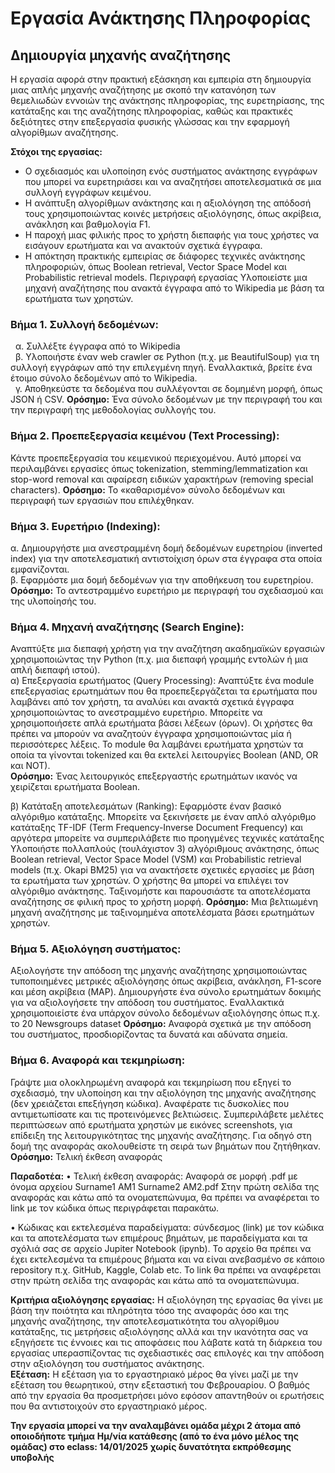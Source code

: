 # Εργασία Ανάκτησης Πληροφορίας
## Δημιουργία μηχανής αναζήτησης  
Η εργασία αφορά στην πρακτική εξάσκηση και εμπειρία στη δημιουργία μιας απλής μηχανής 
αναζήτησης με σκοπό την κατανόηση των θεμελιωδών εννοιών της ανάκτησης πληροφορίας, της 
ευρετηρίασης, της κατάταξης και της αναζήτησης πληροφορίας, καθώς και πρακτικές δεξιότητες στην 
επεξεργασία φυσικής γλώσσας και την εφαρμογή αλγορίθμων αναζήτησης.

**Στόχοι της εργασίας:**

  * Ο σχεδιασμός και υλοποίηση ενός συστήματος ανάκτησης εγγράφων που μπορεί να 
    ευρετηριάσει και να αναζητήσει αποτελεσματικά σε μια συλλογή εγγράφων κειμένου. 
  * Η ανάπτυξη αλγορίθμων ανάκτησης και η αξιολόγηση της απόδοσή τους χρησιμοποιώντας 
    κοινές μετρήσεις αξιολόγησης, όπως ακρίβεια, ανάκληση και βαθμολογία F1.  
  * Η παροχή μιας φιλικής προς το χρήστη διεπαφής για τους χρήστες να εισάγουν ερωτήματα 
    και να ανακτούν σχετικά έγγραφα.  
  * Η απόκτηση πρακτικής εμπειρίας σε διάφορες τεχνικές ανάκτησης πληροφοριών, όπως 
Boolean retrieval, Vector Space Model και Probabilistic retrieval models. 
Περιγραφή εργασίας 
Υλοποιείστε μια μηχανή αναζήτησης που ανακτά έγγραφα από το Wikipedia με βάση τα ερωτήματα 
των χρηστών.  
### Βήμα 1. Συλλογή δεδομένων:

   &nbsp; α. Συλλέξτε έγγραφα από το Wikipedia  
   &nbsp; β. Υλοποιήστε έναν web crawler σε Python (π.χ. με BeautifulSoup) για τη συλλογή εγγράφων 
             από την επιλεγμένη πηγή. Εναλλακτικά, βρείτε ένα έτοιμο σύνολο δεδομένων από το 
             Wikipedia.  
   &nbsp; γ. Αποθηκεύστε τα δεδομένα που συλλέγονται σε δομημένη μορφή, όπως JSON ή CSV. 
**Ορόσημο:** Ένα σύνολο δεδομένων με την περιγραφή του και την περιγραφή της μεθοδολογίας 
συλλογής του. 
### Βήμα 2. Προεπεξεργασία κειμένου (Text Processing): 
Κάντε προεπεξεργασία του κειμενικού περιεχομένου. Αυτό μπορεί να περιλαμβάνει εργασίες όπως 
tokenization, stemming/lemmatization και stop-word removal και αφαίρεση ειδικών χαρακτήρων 
(removing special characters). 
**Ορόσημο:** Το «καθαρισμένο» σύνολο δεδομένων και περιγραφή των εργασιών που επιλέχθηκαν. 
### Βήμα 3. Ευρετήριο (Indexing): 
  α. Δημιουργήστε μια ανεστραμμένη δομή δεδομένων ευρετηρίου (inverted index) για την 
     αποτελεσματική αντιστοίχιση όρων στα έγγραφα στα οποία εμφανίζονται.    
  β. Εφαρμόστε μια δομή δεδομένων για την αποθήκευση του ευρετηρίου.
**Ορόσημο:** Το αντεστραμμένο ευρετήριο με περιγραφή του σχεδιασμού και της υλοποίησής του.

### Βήμα 4. Μηχανή αναζήτησης (Search Engine): 
Αναπτύξτε μια διεπαφή χρήστη για την αναζήτηση ακαδημαϊκών εργασιών χρησιμοποιώντας την Python
(π.χ. μια διεπαφή γραμμής εντολών ή μια απλή διεπαφή ιστού).    
  α) Επεξεργασία ερωτήματος (Query Processing): Αναπτύξτε ένα module επεξεργασίας 
     ερωτημάτων που θα προεπεξεργάζεται τα ερωτήματα που λαμβάνει από τον χρήστη, τα αναλύει 
     και ανακτά σχετικά έγγραφα χρησιμοποιώντας το ανεστραμμένο ευρετήριο. Μπορείτε  να 
     χρησιμοποιήσετε απλά ερωτήματα βάσει λέξεων (όρων). Οι χρήστες θα πρέπει να μπορούν να 
     αναζητούν έγγραφα χρησιμοποιώντας μία ή περισσότερες λέξεις. Το module θα λαμβάνει 
     ερωτήματα χρηστών τα οποία τα γίνονται tokenized και θα εκτελεί λειτουργίες Boolean (AND, OR και NOT).  
**Ορόσημο:** Ένας λειτουργικός επεξεργαστής ερωτημάτων ικανός να χειρίζεται ερωτήματα Boolean. 

  β) Κατάταξη αποτελεσμάτων (Ranking): Εφαρμόστε έναν βασικό αλγόριθμο κατάταξης. 
     Μπορείτε να ξεκινήσετε με έναν απλό αλγόριθμο κατάταξης TF-IDF (Term Frequency-Inverse 
     Document Frequency) και αργότερα μπορείτε να συμπεριλάβετε πιο προηγμένες τεχνικές 
     κατάταξης Υλοποιήστε πολλαπλούς (τουλάχιστον 3) αλγόριθμους ανάκτησης, όπως Boolean 
     retrieval, Vector Space Model (VSM) και Probabilistic retrieval models (π.χ. Okapi BM25) για να 
     ανακτήσετε σχετικές εργασίες με βάση τα ερωτήματα των χρηστών. Ο χρήστης θα μπορεί να 
     επιλέγει τον αλγόριθμο ανάκτησης. 
     Ταξινομήστε και παρουσιάστε τα αποτελέσματα αναζήτησης σε φιλική προς το χρήστη μορφή. 
**Ορόσημο:** Μια βελτιωμένη μηχανή αναζήτησης με ταξινομημένα αποτελέσματα βάσει ερωτημάτων χρηστών. 
### Βήμα 5. Αξιολόγηση συστήματος:
Αξιολογήστε την απόδοση της μηχανής αναζήτησης χρησιμοποιώντας τυποποιημένες μετρικές αξιολόγησης όπως ακρίβεια,
ανάκληση, F1-score και μέση ακρίβεια (MAP). Δημιουργήστε ένα σύνολο ερωτημάτων δοκιμής για να αξιολογήσετε την απόδοση 
του συστήματος. Εναλλακτικά χρησιμοποιείστε ένα υπάρχον σύνολο δεδομένων αξιολόγησης όπως π.χ. το  20 Newsgroups dataset 
**Ορόσημο:** Αναφορά σχετικά με την απόδοση του συστήματος, προσδιορίζοντας τα δυνατά και αδύνατα σημεία. 
### Βήμα 6. Αναφορά και τεκμηρίωση: 
Γράψτε μια ολοκληρωμένη αναφορά και τεκμηρίωση που εξηγεί το σχεδιασμό, την υλοποίηση και 
την αξιολόγηση της μηχανής αναζήτησης (δεν χρειάζεται επεξήγηση κώδικα). Αναφέρατε τις 
δυσκολίες που αντιμετωπίσατε και τις προτεινόμενες βελτιώσεις. Συμπεριλάβετε μελέτες 
περιπτώσεων από ερωτήματα χρηστών με εικόνες screenshots, για επίδειξη της λειτουργικότητας της 
μηχανής αναζήτησης. Για οδηγό στη δομή της αναφοράς ακολουθείστε τη σειρά των βημάτων που 
ζητήθηκαν. 
**Ορόσημο:** Τελική έκθεση αναφοράς

**Παραδοτέα:**
  • Τελική έκθεση αναφοράς: Αναφορά σε μορφή .pdf με όνομα αρχείου Surname1 AM1
    Surname2 AM2.pdf Στην πρώτη σελίδα της αναφοράς και κάτω από τα ονοματεπώνυμα, 
    θα πρέπει να αναφέρεται το link με τον κώδικα όπως περιγράφεται παρακάτω.

  • Κώδικας και εκτελεσμένα παραδείγματα: σύνδεσμος (link) με τον κώδικα και τα 
    αποτελέσματα των επιμέρους βημάτων, με παραδείγματα και τα σχόλιά σας σε αρχείο 
    Jupiter Notebook (ipynb). Το αρχείο θα πρέπει να έχει εκτελεσμένα τα επιμέρους βήματα και 
    να είναι ανεβασμένο σε κάποιο repository π.χ. GitHub, Kaggle, Colab etc. Το link θα πρέπει 
    να αναφέρεται στην πρώτη σελίδα της αναφοράς και κάτω από τα ονοματεπώνυμα.

**Κριτήρια αξιολόγησης εργασίας:**
Η αξιολόγηση της εργασίας θα γίνει με βάση την ποιότητα και πληρότητα τόσο της αναφοράς όσο 
και της μηχανής αναζήτησης, την αποτελεσματικότητα του αλγορίθμου κατάταξης, τις μετρήσεις 
αξιολόγησης αλλά και την ικανότητα σας να εξηγήσετε τις έννοιες και τις αποφάσεις που λάβατε κατά 
τη διάρκεια του εργασίας υπερασπίζοντας τις σχεδιαστικές σας επιλογές και την απόδοση στην 
αξιολόγηση του συστήματος ανάκτησης.  
**Εξέταση:**
Η εξέταση για το εργαστηριακό μέρος θα γίνει μαζί με την εξέταση του θεωρητικού, στην εξεταστική 
του Φεβρουαρίου. Ο βαθμός από την εργασία θα προσμετρήσει μόνο εφόσον απαντηθούν οι 
ερωτήσεις που θα αντιστοιχούν στο εργαστηριακό μέρος.

**Την εργασία μπορεί να την αναλαμβάνει ομάδα μέχρι 2 άτομα από οποιοδήποτε τμήμα**
**Ημ/νία κατάθεσης (από το ένα μόνο μέλος της ομάδας) στο eclass: 14/01/2025**
**χωρίς δυνατότητα εκπρόθεσμης υποβολής**
